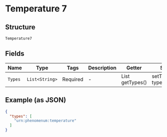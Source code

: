 
# Temperature 7

## Structure

`Temperature7`

## Fields

| Name | Type | Tags | Description | Getter | Setter |
|  --- | --- | --- | --- | --- | --- |
| `Types` | `List<String>` | Required | - | List<String> getTypes() | setTypes(List<String> types) |

## Example (as JSON)

```json
{
  "types": [
    "urn:phenomenum:temperature"
  ]
}
```


